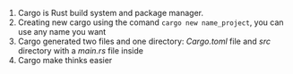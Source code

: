 1. Cargo is Rust build system and package manager.
2. Creating new cargo using the comand `cargo new name_project`, you can use any name you want
3. Cargo generated two files and one directory: *Cargo.toml* file and *src* directory with a *main.rs* file inside
4. Cargo make thinks easier